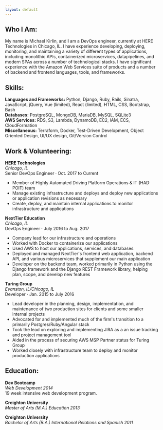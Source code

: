 ```yaml
---
layout: default
---
```


Who I Am:
---------
My name is Michael Kirlin, and I am a DevOps engineer, currently at HERE Technologies in Chicago, IL. I have experience developing, deploying, monitoring, and maintaining a variety of different types of applications, including monolithic APIs, containerized microservices, datapipelines, and modern SPAs across a number of technological stacks. I have significant experience with the Amazon Web Services suite of products and a number of backend and frontend languages, tools, and frameworks.  

Skills:
---------
**Languages and Frameworks:** Python, Django, Ruby, Rails, Sinatra, JavaScript,  jQuery, Vue (limited), React (limited), HTML, CSS, Bootstrap, Bash  
**Databases:** PostgreSQL, MongoDB, MariaDB, MySQL, SQLite3  
**AWS Services:** RDS, S3, Lambda, DynamoDB, EC2, IAM, ECS, CloudFormation  
**Miscellaneous:** Terraform, Docker, Test-Driven Development, Object Oriented Design, UI/UX design, Git/Version Control  

Work & Volunteering:
---------
**HERE Technologies**  
*Chicago, IL*  
Senior DevOps Engineer · Oct. 2017 to Current  
- Member of Highly Automated Driving Platform Operations & IT (HAD POIT) team
- Manage existing infrastructure and deploys and deploy new applications or application revisions as necessary
- Create, deploy, and maintain internal applications to monitor infrastructure and applications

**NextTier Education**  
*Chicago, IL*  
DevOps Engineer · July 2016 to Aug. 2017  

- Company lead for our infrastructure and operations
- Worked with Docker to containerize our applications
- Used AWS to host our applications, services, and databases
- Deployed and managed NextTier's frontend web application, backend API, and various microservices that supplement our main application
- Developer on the backend team, worked primarily in Python using the Django framework and the Django REST Framework library, helping plan, scope, and develop new features

**Turing Group**  
*Evanston, IL/Chicago, IL*  
Developer · Jan. 2015 to July 2016  

- Lead developer in the planning, design, implementation, and maintenance of two production sites for clients and some smaller internal projects
- Advocated for and implemented much of the firm's transition to a primarily Postgres/Ruby/Angular stack
- Took the lead on exploring and implementing JIRA as a an issue tracking and project management tool
- Aided in the process of securing AWS MSP Partner status for Turing Group
- Worked closely with infrastructure team to deploy and monitor production applications

Education:
---------
**Dev Bootcamp**  
*Web Development 2014*  
19 week intensive web development program.  
  
**Creighton University**  
*Master of Arts (M.A.) Education 2013*  
  
**Creighton University**  
*Bachelor of Arts (B.A.) International Relations and Spanish 2011*  